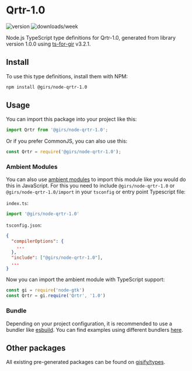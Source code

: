 
# Qrtr-1.0

![version](https://img.shields.io/npm/v/@girs/node-qrtr-1.0)
![downloads/week](https://img.shields.io/npm/dw/@girs/node-qrtr-1.0)


Node.js TypeScript type definitions for Qrtr-1.0, generated from library version 1.0.0 using [ts-for-gir](https://github.com/gjsify/ts-for-gir) v3.2.1.


## Install

To use this type definitions, install them with NPM:
```bash
npm install @girs/node-qrtr-1.0
```

## Usage

You can import this package into your project like this:
```ts
import Qrtr from '@girs/node-qrtr-1.0';
```

Or if you prefer CommonJS, you can also use this:
```ts
const Qrtr = require('@girs/node-qrtr-1.0');
```

### Ambient Modules

You can also use [ambient modules](https://github.com/gjsify/ts-for-gir/tree/main/packages/cli#ambient-modules) to import this module like you would do this in JavaScript.
For this you need to include `@girs/node-qrtr-1.0` or `@girs/node-qrtr-1.0/import` in your `tsconfig` or entry point Typescript file:

`index.ts`:
```ts
import '@girs/node-qrtr-1.0'
```

`tsconfig.json`:
```json
{
  "compilerOptions": {
    ...
  },
  "include": ["@girs/node-qrtr-1.0"],
  ...
}
```

Now you can import the ambient module with TypeScript support: 

```ts
const gi = require('node-gtk')
const Qrtr = gi.require('Qrtr', '1.0')
```


### Bundle

Depending on your project configuration, it is recommended to use a bundler like [esbuild](https://esbuild.github.io/). You can find examples using different bundlers [here](https://github.com/gjsify/ts-for-gir/tree/main/examples).

## Other packages

All existing pre-generated packages can be found on [gjsify/types](https://github.com/gjsify/types).

